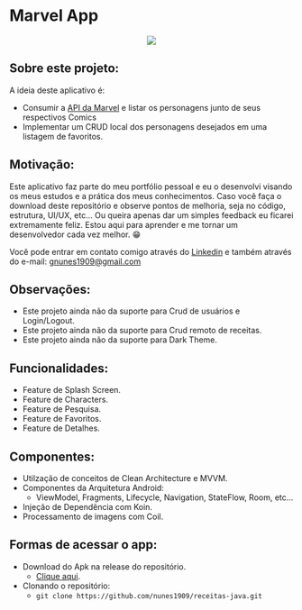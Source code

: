 # Marvel App
<p align="center">
  <img src="https://user-images.githubusercontent.com/80295127/185027406-5e7faf39-0e41-426e-9397-a4bf1fd85062.gif">
</p>

## Sobre este projeto:
A ideia deste aplicativo é:
- Consumir a <a href="https://developer.marvel.com/">API da Marvel</a> e listar os personagens junto de seus respectivos Comics
- Implementar um CRUD local dos personagens desejados em uma listagem de favoritos.

## Motivação:
Este aplicativo faz parte do meu portfólio pessoal e eu o desenvolvi visando os meus estudos e a prática dos meus conhecimentos. Caso você faça o download deste repositório e observe pontos de melhoria, seja no código, estrutura, UI/UX, etc... Ou queira apenas dar um simples feedback eu ficarei extremamente feliz. Estou aqui para aprender e me tornar um desenvolvedor cada vez melhor. 😁

Você pode entrar em contato comigo através do <a href="https://www.linkedin.com/in/nunes1909/">Linkedin</a> e também através do e-mail: <a href="mailto:gnunes1909@gmail.com">gnunes1909@gmail.com</a>

## Observações:
- Este projeto ainda não da suporte para Crud de usuários e Login/Logout.
- Este projeto ainda não da suporte para Crud remoto de receitas.
- Este projeto ainda não da suporte para Dark Theme.

## Funcionalidades:
- Feature de Splash Screen.
- Feature de Characters.
- Feature de Pesquisa.
- Feature de Favoritos.
- Feature de Detalhes.

## Componentes:
- Utilzação de conceitos de Clean Architecture e MVVM.
- Componentes da Arquitetura Android:
  - ViewModel, Fragments, Lifecycle, Navigation, StateFlow, Room, etc...
- Injeção de Dependência com Koin.
- Processamento de imagens com Coil.

## Formas de acessar o app:
- Download do Apk na release do repositório.
  - <a href="https://github.com/nunes1909/marvel-app/releases/tag/v1.0">Clique aqui</a>.
- Clonando o repositório:
  - ``` git clone https://github.com/nunes1909/receitas-java.git ```
